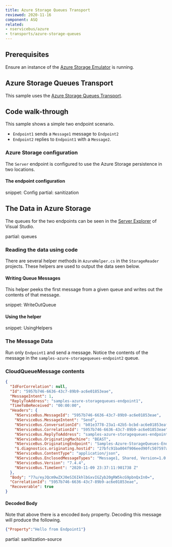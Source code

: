 ```yaml
---
title: Azure Storage Queues Transport
reviewed: 2020-11-16
component: ASQ
related:
- nservicebus/azure
- transports/azure-storage-queues
---
```


## Prerequisites

Ensure an instance of the [Azure Storage Emulator](https://docs.microsoft.com/en-us/azure/storage/storage-use-emulator) is running.


## Azure Storage Queues Transport

This sample uses the [Azure Storage Queues Transport](/transports/azure-storage-queues/).


## Code walk-through

This sample shows a simple two endpoint scenario.

 * `Endpoint1` sends a `Message1` message to `Endpoint2`
 * `Endpoint2` replies to `Endpoint1` with a `Message2`.


### Azure Storage configuration

The `Server` endpoint is configured to use the Azure Storage persistence in two locations.


#### The endpoint configuration

snippet: Config
partial: sanitization


## The Data in Azure Storage

The queues for the two endpoints can be seen in the [Server Explorer](https://msdn.microsoft.com/en-us/library/x603htbk.aspx) of Visual Studio.

partial: queues


### Reading the data using code

There are several helper methods in `AzureHelper.cs` in the `StorageReader` projects. These helpers are used to output the data seen below.


#### Writing Queue Messages

This helper peeks the first message from a given queue and writes out the contents of that message.

snippet: WriteOutQueue


#### Using the helper

snippet: UsingHelpers


### The Message Data

Run only `Endpoint1` and send a message. Notice the contents of the message in the `samples-azure-storagequeues-endpoint2` queue.


### CloudQueueMessage contents

```json
{
  "IdForCorrelation": null,
  "Id": "5957b746-6636-43c7-89b9-ac6e01853eae",
  "MessageIntent": 1,
  "ReplyToAddress": "samples-azure-storagequeues-endpoint1",
  "TimeToBeReceived": "00:00:00",
  "Headers": {
    "NServiceBus.MessageId": "5957b746-6636-43c7-89b9-ac6e01853eae",
    "NServiceBus.MessageIntent": "Send",
    "NServiceBus.ConversationId": "b01e3778-23a1-42b5-bcbd-ac6e01853eaf",
    "NServiceBus.CorrelationId": "5957b746-6636-43c7-89b9-ac6e01853eae",
    "NServiceBus.ReplyToAddress": "samples-azure-storagequeues-endpoint1",
    "NServiceBus.OriginatingMachine": "BEAST",
    "NServiceBus.OriginatingEndpoint": "Samples-Azure-StorageQueues-Endpoint1",
    "$.diagnostics.originating.hostid": "27bfc91ba004f906eed90fc507597a11",
    "NServiceBus.ContentType": "application/json",
    "NServiceBus.EnclosedMessageTypes": "Message1, Shared, Version=1.0.0.0, Culture=neutral, PublicKeyToken=null",
    "NServiceBus.Version": "7.4.4",
    "NServiceBus.TimeSent": "2020-11-09 23:37:11:901738 Z"
  },
  "Body": "77u/eyJQcm9wZXJ0eSI6IkhlbGxvIGZyb20gRW5kcG9pbnQxIn0=",
  "CorrelationId": "5957b746-6636-43c7-89b9-ac6e01853eae",
  "Recoverable": true
}
```


#### Decoded Body

Note that above there is a encoded `Body` property. Decoding this message will produce the following.

```json
{"Property":"Hello from Endpoint1"}

```

partial: sanitization-source

